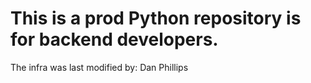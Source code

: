 # This is a prod Python repository is for backend developers.
The infra was last modified by: Dan Phillips